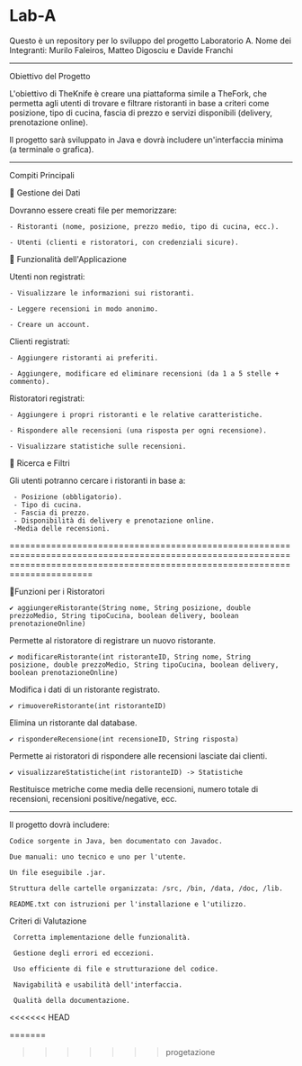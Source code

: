 # Lab-A
Questo è un repository per lo sviluppo del progetto Laboratorio A. Nome dei Integranti: Murilo Faleiros, Matteo Digosciu e Davide Franchi 

-------------------------------------------------------------------------------------------------------------------------------------------------------------------------------------

Obiettivo del Progetto

   L'obiettivo di TheKnife è creare una piattaforma simile a TheFork, che permetta agli utenti di trovare e filtrare ristoranti in base a criteri come posizione, tipo di cucina,        fascia di prezzo e servizi disponibili (delivery, prenotazione online).

Il progetto sarà sviluppato in Java e dovrà includere un'interfaccia minima (a terminale o grafica).

---------------------------------------------------------------------------------------------------------------------------------------------------------------------------------

Compiti Principali

  🔹 Gestione dei Dati
  
  Dovranno essere creati file per memorizzare:

    - Ristoranti (nome, posizione, prezzo medio, tipo di cucina, ecc.).

    - Utenti (clienti e ristoratori, con credenziali sicure).

  🔹 Funzionalità dell'Applicazione
  
   Utenti non registrati:

    - Visualizzare le informazioni sui ristoranti.

    - Leggere recensioni in modo anonimo.

    - Creare un account.

   Clienti registrati:

    - Aggiungere ristoranti ai preferiti.

    - Aggiungere, modificare ed eliminare recensioni (da 1 a 5 stelle + commento).

   Ristoratori registrati:

    - Aggiungere i propri ristoranti e le relative caratteristiche.

    - Rispondere alle recensioni (una risposta per ogni recensione).

    - Visualizzare statistiche sulle recensioni.

  🔹 Ricerca e Filtri
  
  Gli utenti potranno cercare i ristoranti in base a:
  
     - Posizione (obbligatorio).
     - Tipo di cucina.
     - Fascia di prezzo.
     - Disponibilità di delivery e prenotazione online.
     -Media delle recensioni.

==================================================================================================================================================================================


  🔹Funzioni per i Ristoratori
  

    ✔ aggiungereRistorante(String nome, String posizione, double prezzoMedio, String tipoCucina, boolean delivery, boolean prenotazioneOnline)

Permette al ristoratore di registrare un nuovo ristorante.


    ✔ modificareRistorante(int ristoranteID, String nome, String posizione, double prezzoMedio, String tipoCucina, boolean delivery, boolean prenotazioneOnline)

Modifica i dati di un ristorante registrato.


    ✔ rimuovereRistorante(int ristoranteID)

Elimina un ristorante dal database.


    ✔ rispondereRecensione(int recensioneID, String risposta)

Permette ai ristoratori di rispondere alle recensioni lasciate dai clienti.


    ✔ visualizzareStatistiche(int ristoranteID) -> Statistiche

Restituisce metriche come media delle recensioni, numero totale di recensioni, recensioni positive/negative, ecc.

-------------------------------------------------------------------------------------------------------------------------------------------------------------------------------

Il progetto dovrà includere:

    Codice sorgente in Java, ben documentato con Javadoc.

    Due manuali: uno tecnico e uno per l'utente.

    Un file eseguibile .jar.

    Struttura delle cartelle organizzata: /src, /bin, /data, /doc, /lib.

    README.txt con istruzioni per l'installazione e l'utilizzo.

  Criteri di Valutazione
  
     Corretta implementazione delle funzionalità.
     
     Gestione degli errori ed eccezioni.
     
     Uso efficiente di file e strutturazione del codice.
     
     Navigabilità e usabilità dell'interfaccia.
     
     Qualità della documentazione.

<<<<<<< HEAD

=======
>>>>>>> progetazione

